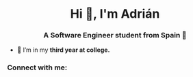 <h1 align="center">Hi 👋, I'm Adrián</h1>
<h3 align="center">A Software Engineer student from Spain 🥘</h3>

- 🔭 I’m in my **third year at college.**

<h3 align="left">Connect with me:</h3>
<p align="left">
</p>
